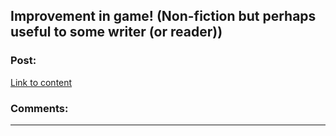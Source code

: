 ## Improvement in game! (Non-fiction but perhaps useful to some writer (or reader))

### Post:

[Link to content](https://reddit.com/r/billiards/comments/6antdh/improvement_in_game/dhgq4v0?context=3)

### Comments:

---

